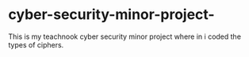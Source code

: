 # cyber-security-minor-project-
This is my teachnook cyber security minor project where in i coded the types of ciphers.
